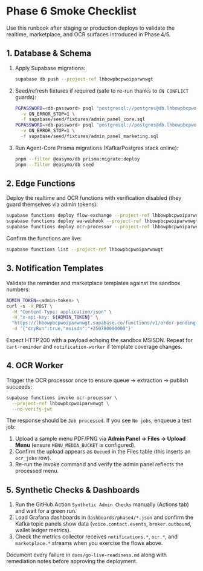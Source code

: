 # Phase 6 Smoke Checklist

Use this runbook after staging or production deploys to validate the realtime,
marketplace, and OCR surfaces introduced in Phase 4/5.

## 1. Database & Schema

1. Apply Supabase migrations:
   ```bash
   supabase db push --project-ref lhbowpbcpwoiparwnwgt
   ```
2. Seed/refresh fixtures if required (safe to re-run thanks to `ON CONFLICT` guards):
   ```bash
   PGPASSWORD=<db-password> psql "postgresql://postgres@db.lhbowpbcpwoiparwnwgt.supabase.co:5432/postgres" \
     -v ON_ERROR_STOP=1 \
     -f supabase/seed/fixtures/admin_panel_core.sql
   PGPASSWORD=<db-password> psql "postgresql://postgres@db.lhbowpbcpwoiparwnwgt.supabase.co:5432/postgres" \
     -v ON_ERROR_STOP=1 \
     -f supabase/seed/fixtures/admin_panel_marketing.sql
   ```
3. Run Agent-Core Prisma migrations (Kafka/Postgres stack online):
   ```bash
   pnpm --filter @easymo/db prisma:migrate:deploy
   pnpm --filter @easymo/db seed
   ```

## 2. Edge Functions

Deploy the realtime and OCR functions with verification disabled (they guard
themselves via admin tokens):

```bash
supabase functions deploy flow-exchange --project-ref lhbowpbcpwoiparwnwgt --no-verify-jwt
supabase functions deploy wa-webhook --project-ref lhbowpbcpwoiparwnwgt --no-verify-jwt
supabase functions deploy ocr-processor --project-ref lhbowpbcpwoiparwnwgt --no-verify-jwt
```

Confirm the functions are live:
```bash
supabase functions list --project-ref lhbowpbcpwoiparwnwgt
```

## 3. Notification Templates

Validate the reminder and marketplace templates against the sandbox numbers:

```bash
ADMIN_TOKEN=<admin-token> \
curl -s -X POST \
  -H "Content-Type: application/json" \
  -H "x-api-key: ${ADMIN_TOKEN}" \
  "https://lhbowpbcpwoiparwnwgt.supabase.co/functions/v1/order-pending-reminder" \
  -d '{"dryRun":true,"msisdn":"+250780000000"}'
```

Expect HTTP 200 with a payload echoing the sandbox MSISDN. Repeat for
`cart-reminder` and `notification-worker` if template coverage changes.

## 4. OCR Worker

Trigger the OCR processor once to ensure queue → extraction → publish succeeds:

```bash
supabase functions invoke ocr-processor \
  --project-ref lhbowpbcpwoiparwnwgt \
  --no-verify-jwt
```

The response should be `Job processed`. If you see `No jobs`, enqueue a test job:

1. Upload a sample menu PDF/PNG via **Admin Panel → Files → Upload Menu** (ensure `MENU_MEDIA_BUCKET` is configured).
2. Confirm the upload appears as `Queued` in the Files table (this inserts an `ocr_jobs` row).
3. Re-run the invoke command and verify the admin panel reflects the processed menu.

## 5. Synthetic Checks & Dashboards

1. Run the GitHub Action `Synthetic Admin Checks` manually (Actions tab) and wait
   for a green run.
2. Load Grafana dashboards in `dashboards/phase4/*.json` and confirm the Kafka
   topic panels show data (`voice.contact.events`, `broker.outbound`, wallet
   ledger metrics).
3. Check the metrics collector receives `notifications.*`, `ocr.*`, and
   `marketplace.*` streams when you exercise the flows above.

Document every failure in `docs/go-live-readiness.md` along with remediation
notes before approving the deployment.
